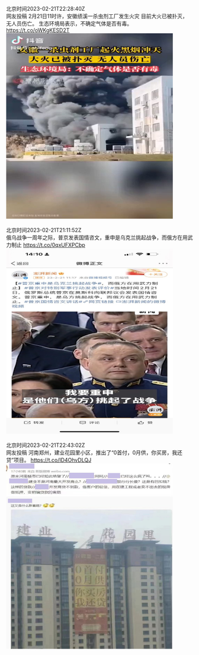 北京时间2023-02-21T22:28:40Z<br>网友投稿
2月21日11时许，安徽绩溪一杀虫剂工厂发生火灾
目前大火已被扑灭，无人员伤亡。
生态环境局表示，不确定气体是否有毒。 https://t.co/oWKgKESD2T<br><img src='/temp/video/2023/x-Month-2/e-Day-21/whyyoutouzhele/1628039001956286465_0.jpg' width='450' height='500'><br><br>北京时间2023-02-21T21:11:52Z<br>俄乌战争一周年之际，普京发表国情咨文，重申是乌克兰挑起战争，而俄方在用武力制止 https://t.co/0qxUFXPCbp<br><img src='/temp/image/2023/x-Month-2/1628019674846732294_0.jpg' width='450' height='500'><br><br>北京时间2023-02-21T22:43:02Z<br>网友投稿
河南郑州，建业花园里小区，推出了“0首付，0月供，你买房，我还贷”项目。 https://t.co/ID4OhvDLQJ<br><img src='/temp/image/2023/x-Month-2/1628042616590807043_0.jpg' width='450' height='500'><br><br>